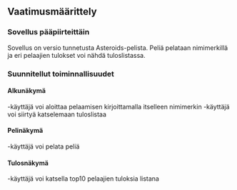 ## Vaatimusmäärittely

### Sovellus pääpiirteittäin

Sovellus on versio tunnetusta Asteroids-pelista. Peliä pelataan nimimerkillä ja eri pelaajien tulokset voi nähdä tuloslistassa.

### Suunnitellut toiminnallisuudet

#### Alkunäkymä
-käyttäjä voi aloittaa pelaamisen kirjoittamalla itselleen nimimerkin
-käyttäjä voi siirtyä katselemaan tuloslistaa

#### Pelinäkymä
-käyttäjä voi pelata peliä

#### Tulosnäkymä
-käyttäjä voi katsella top10 pelaajien tuloksia listana
